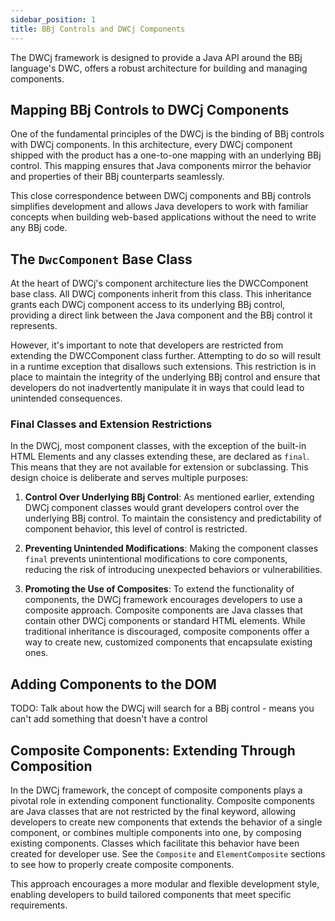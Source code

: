 ```yaml
---
sidebar_position: 1
title: BBj Controls and DWCj Components
---
```



The DWCj framework is designed to provide a Java API around the BBj language's DWC, offers a robust architecture for building and managing components. 

## Mapping BBj Controls to DWCj Components
One of the fundamental principles of the DWCj is the binding of BBj controls with DWCj components. In this architecture, every DWCj component shipped with the product has a one-to-one mapping with an underlying BBj control. This mapping ensures that Java components mirror the behavior and properties of their BBj counterparts seamlessly.

This close correspondence between DWCj components and BBj controls simplifies development and allows Java developers to work with familiar concepts when building web-based applications without the need to write any BBj code.

## The `DwcComponent` Base Class
At the heart of DWCj's component architecture lies the DWCComponent base class. All DWCj components inherit from this class. This inheritance grants each DWCj component access to its underlying BBj control, providing a direct link between the Java component and the BBj control it represents.

However, it's important to note that developers are restricted from extending the DWCComponent class further. Attempting to do so will result in a runtime exception that disallows such extensions. This restriction is in place to maintain the integrity of the underlying BBj control and ensure that developers do not inadvertently manipulate it in ways that could lead to unintended consequences.

### Final Classes and Extension Restrictions
In the DWCj, most component classes, with the exception of the built-in HTML Elements and any classes extending these, are declared as `final`. This means that they are not available for extension or subclassing. This design choice is deliberate and serves multiple purposes:

1. **Control Over Underlying BBj Control**: As mentioned earlier, extending DWCj component classes would grant developers control over the underlying BBj control. To maintain the consistency and predictability of component behavior, this level of control is restricted.

2. **Preventing Unintended Modifications**: Making the component classes `final` prevents unintentional modifications to core components, reducing the risk of introducing unexpected behaviors or vulnerabilities.

3. **Promoting the Use of Composites**: To extend the functionality of components, the DWCj framework encourages developers to use a composite approach. Composite components are Java classes that contain other DWCj components or standard HTML elements. While traditional inheritance is discouraged, composite components offer a way to create new, customized components that encapsulate existing ones. 

## Adding Components to the DOM
TODO: Talk about how the DWCj will search for a BBj control - means you can't add something that doesn't have a control

## Composite Components: Extending Through Composition
In the DWCj framework, the concept of composite components plays a pivotal role in extending component functionality. Composite components are Java classes that are not restricted by the final keyword, allowing developers to create new components that extends the behavior of a single component, or combines multiple components into one, by composing existing components. Classes which facilitate this behavior have been created for developer use. See the `Composite` and `ElementComposite` sections to see how to properly create composite components.

This approach encourages a more modular and flexible development style, enabling developers to build tailored components that meet specific requirements.

<!-- 
## Component Hierarchy
TODO: Create and show graphic -->